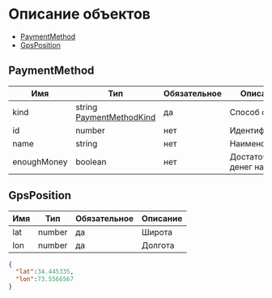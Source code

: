 # Описание объектов

* [PaymentMethod](#PaymentMethod-fields)
* [GpsPosition](#GpsPosition-fields)

<a name="PaymentMethod-fields"></a>
## PaymentMethod

Имя | Тип | Обязательное | Описание
--- | --- | --- | ---
kind | string [PaymentMethodKind]() | да | Способ оплаты
id | number | нет | Идентификатор
name | string | нет | Наименование
enoughMoney | boolean | нет | Достаточно ли денег на счету


<a name="GpsPosition-fields"></a>
## GpsPosition

Имя | Тип | Обязательное | Описание
--- | --- | --- | ---
lat | number | да | Широта
lon | number | да | Долгота

```json
{
  "lat":34.445335,
  "lon":73.5566567
}
```
